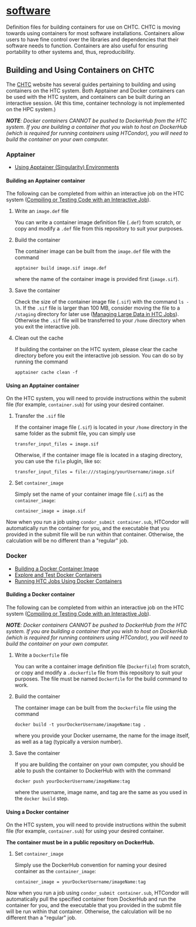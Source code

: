 # [software](/software/)

Definition files for building containers for use on CHTC.
CHTC is moving towards using containers for most software installations. 
Containers allow users to have fine control over the libraries and dependencies that their software needs to function.
Containers are also useful for ensuring portability to other systems and, thus, reproducibility. 

## Building and Using Containers on CHTC

The [CHTC](https://chtc.cs.wisc.edu) website has several guides pertaining to building and using containers on the 
HTC system.
Both Apptainer and Docker containers can be used with the HTC system, and containers can be built during an 
interactive session.
(At this time, container technology is not implemented on the HPC system.)

***NOTE**: Docker containers CANNOT be pushed to DockerHub from the HTC system.
If you are building a container that you wish to host on DockerHub (which is required for running containers using 
HTCondor), you will need to build the container on your own computer.*

### Apptainer

* [Using Apptainer \(Singularity\) Environments](https://chtc.cs.wisc.edu/uw-research-computing/singularity-htc)

#### Building an Apptainer container

The following can be completed from within an interactive job on the HTC system 
([Compiling or Testing Code with an Interactive Job](https://chtc.cs.wisc.edu/uw-research-computing/inter-submit)).

1. Write an `image.def` file

   You can write a container image definition file (`.def`) from scratch, or copy and modify a `.def` file from 
   this repository to suit your purposes.

2. Build the container

   The container image can be built from the `image.def` file with the command
   ```
   apptainer build image.sif image.def
   ```
   where the name of the container image is provided first (`image.sif`).
   
3. Save the container

   Check the size of the container image file (`.sif`) with the command `ls -lh`. 
   If the `.sif` file is larger than 100 MB, consider moving the file to a `/staging` directory for later use 
   ([Managing Large Data in HTC Jobs](https://chtc.cs.wisc.edu/uw-research-computing/file-avail-largedata)).
   Otherwise the `.sif` file will be transferred to your `/home` directory when you exit the interactive job.
   
4. Clean out the cache

   If building the container on the HTC system, please clear the cache directory before you exit the interactive
   job session.
   You can do so by running the command
   ```
   apptainer cache clean -f
   ```
   
#### Using an Apptainer container

On the HTC system, you will need to provide instructions within the submit file (for example, `container.sub`) 
for using your desired container.

1. Transfer the `.sif` file

   If the container image file (`.sif`) is located in your `/home` directory in the same folder as the submit file, 
   you can simply use
   ```
   transfer_input_files = image.sif
   ```
   Otherwise, if the container image file is located in a staging directory, you can use the `file` plugin, like so:
   ```
   transfer_input_files = file:///staging/yourUsername/image.sif
   ```
   
2. Set `container_image`

   Simply set the name of your container image file (`.sif`) as the `container_image`:
   ```
   container_image = image.sif
   ```

Now when you run a job using `condor_submit container.sub`, HTCondor will automatically run the container for you,
and the executable that you provided in the submit file will be run within that container.
Otherwise, the calculation will be no different than a "regular" job.

### Docker

* [Building a Docker Container Image](https://chtc.cs.wisc.edu/uw-research-computing/docker-build)
* [Explore and Test Docker Containers](https://chtc.cs.wisc.edu/uw-research-computing/docker-test)
* [Running HTC Jobs Using Docker Containers](https://chtc.cs.wisc.edu/uw-research-computing/docker-jobs)

#### Building a Docker container

The following can be completed from within an interactive job on the HTC system 
([Compiling or Testing Code with an Interactive Job](https://chtc.cs.wisc.edu/uw-research-computing/inter-submit)).

***NOTE**: Docker containers CANNOT be pushed to DockerHub from the HTC system.
If you are building a container that you wish to host on DockerHub (which is required for running containers using 
HTCondor), you will need to build the container on your own computer.*

1. Write a `Dockerfile` file

   You can write a container image definition file (`Dockerfile`) from scratch, or copy and modify a `.dockerfile` file 
   from this repository to suit your purposes.
   The file must be named `Dockerfile` for the build command to work.
   
2. Build the container

   The container image can be built from the `Dockerfile` file using the command
   ```
   docker build -t yourDockerUsername/imageName:tag .
   ```
   where you provide your Docker username, the name for the image itself, as well as a tag (typically a version number).
   
3. Save the container

   If you are building the container on your own computer, you should be able to push the container to DockerHub with
   with the command
   ```
   docker push yourDockerUsername/imageName:tag
   ```
   where the username, image name, and tag are the same as you used in the `docker build` step.
   
#### Using a Docker container

On the HTC system, you will need to provide instructions within the submit file (for example, `container.sub`) 
for using your desired container.

**The container must be in a public repository on DockerHub.**
   
1. Set `container_image`

   Simply use the DockerHub convention for naming your desired container as the `container_image`:
   ```
   container_image = yourDockerUsername/imageName:tag
   ```

Now when you run a job using `condor_submit container.sub`, HTCondor will automatically pull the specified container
from DockerHub and run the container for you, and the executable that you provided in the submit file will be run 
within that container.
Otherwise, the calculation will be no different than a "regular" job.
